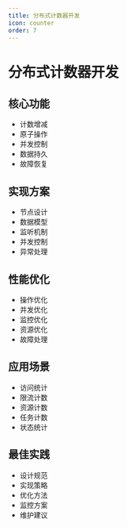 ```yaml
---
title: 分布式计数器开发
icon: counter
order: 7
---
```


# 分布式计数器开发

## 核心功能
- 计数增减
- 原子操作
- 并发控制
- 数据持久
- 故障恢复

## 实现方案
- 节点设计
- 数据模型
- 监听机制
- 并发控制
- 异常处理

## 性能优化
- 操作优化
- 并发优化
- 监控优化
- 资源优化
- 故障处理

## 应用场景
- 访问统计
- 限流计数
- 资源计数
- 任务计数
- 状态统计

## 最佳实践
- 设计规范
- 实现策略
- 优化方法
- 监控方案
- 维护建议
